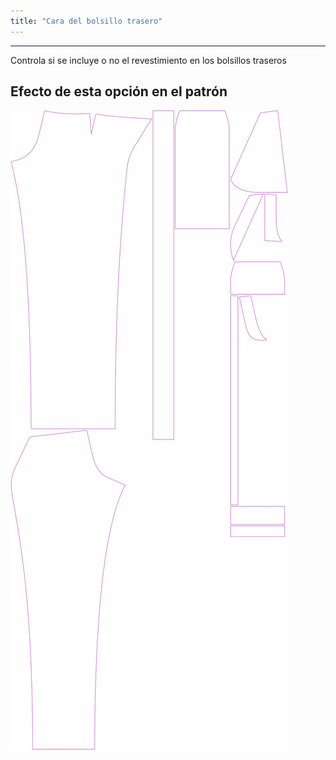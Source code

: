 ```yaml
---
title: "Cara del bolsillo trasero"
---
```


***

Controla si se incluye o no el revestimiento en los bolsillos traseros

## Efecto de esta opción en el patrón

![Esta imagen muestra el efecto de esta opción superponiendo varias variantes que tienen un valor diferente para esta opción](charlie_backpocketfacing_sample.svg "Efecto de esta opción en el patrón")
